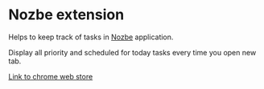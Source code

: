 # Nozbe extension 

Helps to keep track of tasks in [Nozbe](https://nozbe.com/pl/personal) application.

Display all priority and scheduled for today tasks every time you open new tab. 

[Link to chrome web store](https://chrome.google.com/webstore/detail/nozbe-extenstion/omghmioihcbpnfpdbpclknlphkjckknf)
